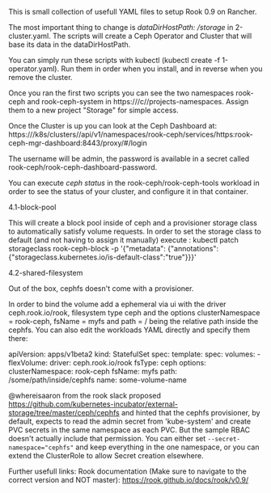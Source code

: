 This is small collection of usefull YAML files to setup Rook 0.9 on Rancher.

The most important thing to change is *dataDirHostPath: /storage* in 2-cluster.yaml. 
The scripts will create a Ceph Operator and Cluster that will base its data in the dataDirHostPath.

You can simply run these scripts with kubectl (kubectl create -f 1-operator.yaml).
Run them in order when you install, and in reverse when you remove the cluster.

Once you ran the first two scripts you can see the two namespaces rook-ceph and rook-ceph-system in https://<your rancher>/c/<your cluster>/projects-namespaces.
Assign them to a new project "Storage" for simple access. 

Once the Cluster is up you can look at the Ceph Dashboard at:
https://<your rancher>/k8s/clusters/<your cluster>/api/v1/namespaces/rook-ceph/services/https:rook-ceph-mgr-dashboard:8443/proxy/#/login

The username will be admin, the password is available in a secret called rook-ceph/rook-ceph-dashboard-password.

You can execute *ceph status* in the rook-ceph/rook-ceph-tools workload in order to see the status of your cluster, and configure it in that container.

4.1-block-pool

This will create a block pool inside of ceph and a provisioner storage class to automatically satisfy volume requests. 
In order to set the storage class to default (and not having to assign it manually) execute :
kubectl patch storageclass rook-ceph-block -p '{"metadata": {"annotations":{"storageclass.kubernetes.io/is-default-class":"true"}}}'

4.2-shared-filesystem

Out of the box, cephfs doesn't come with a provisioner.

In order to bind the volume add a ephemeral via ui with the driver ceph.rook.io/rook, filesystem type ceph and the options
clusterNamespace = rook-ceph, fsName = myfs and path = / being the relative path inside the cephfs. You can also edit the workloads YAML 
directly and specify them there:

apiVersion: apps/v1beta2
kind: StatefulSet
spec:
  template:
    spec:
      volumes:
      - flexVolume:
          driver: ceph.rook.io/rook
          fsType: ceph
          options:
            clusterNamespace: rook-ceph
            fsName: myfs
            path: /some/path/inside/cephfs
        name: some-volume-name


@whereisaaron from the rook slack proposed https://github.com/kubernetes-incubator/external-storage/tree/master/ceph/cephfs and hinted that
the cephfs provisioner, by default, expects to read the admin secret from 'kube-system' and create PVC secrets in the same namespace as each PVC. 
But the sample RBAC doesn't actually include that permission. You can either set `--secret-namespace="cephfs"` and keep everything in the one namespace, or you can extend the ClusterRole to allow Secret creation elsewhere.


Further usefull links:
Rook documentation (Make sure to navigate to the correct version and NOT master): https://rook.github.io/docs/rook/v0.9/


